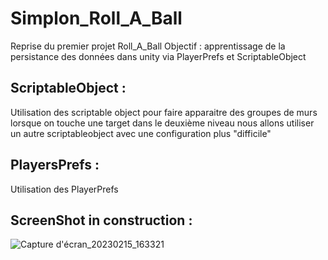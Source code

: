 # Simplon_Roll_A_Ball
Reprise du premier projet Roll_A_Ball Objectif : apprentissage de la persistance des données dans unity via PlayerPrefs et ScriptableObject

## ScriptableObject :
Utilisation des scriptable object pour faire apparaitre des groupes de murs lorsque on touche une target
dans le deuxième niveau nous allons utiliser un autre scriptableobject avec une configuration plus "difficile"

## PlayersPrefs :
Utilisation des PlayerPrefs 

## ScreenShot in construction :
![Capture d'écran_20230215_163321](https://user-images.githubusercontent.com/101596380/219078197-f6ecf6f8-3ebe-4f97-ac91-28e4e358d54a.png)


